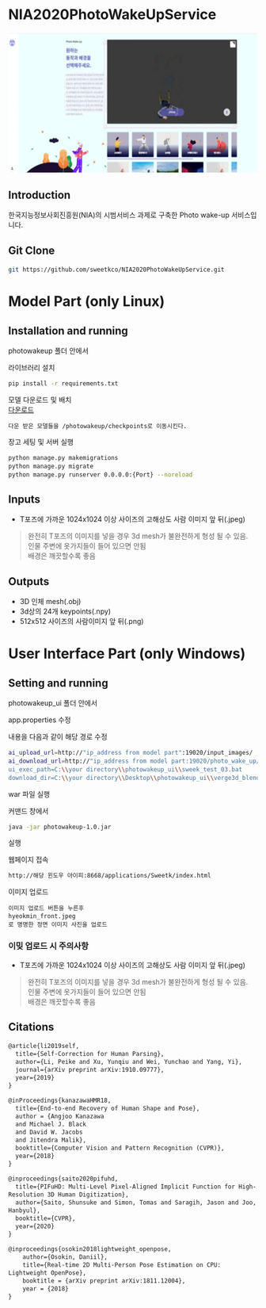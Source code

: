 # NIA2020PhotoWakeUpService
![title](asset/sweetk_photo_wake_up.gif)

## Introduction
한국지능정보사회진흥원(NIA)의 시범서비스 과제로 구축한 Photo wake-up 서비스입니다.

## Git Clone
```sh
git https://github.com/sweetkco/NIA2020PhotoWakeUpService.git
```

# Model Part (only Linux)

## Installation and running

photowakeup 폴더 안에서

라이브러리 설치
```sh
pip install -r requirements.txt
```
모델 다운로드 및 배치<br>
[다운로드](https://sweetkco-my.sharepoint.com/:u:/g/personal/hanjoon_choe_sweetk_co_kr/ESOFCB7y40JPqKs3v6Z8RuIB7XFnBrApyTjN2KAAXTo5aA?e=41568g)
```
다운 받은 모델들을 /photowakeup/checkpoints로 이동시킨다.
```
장고 세팅 및 서버 실행
```sh
python manage.py makemigrations
python manage.py migrate
python manage.py runserver 0.0.0.0:{Port} --noreload
```

## Inputs
- T포즈에 가까운 1024x1024 이상 사이즈의 고해상도 사람 이미지 앞 뒤(.jpeg)<br>
> 완전히 T포즈의 이미지를 넣을 경우 3d mesh가 불완전하게 형성 될 수 있음.<br>
> 인물 주변에 옷가지들이 들어 있으면 안됨<br>
> 배경은 깨끗할수록 좋음

## Outputs
- 3D 인체 mesh(.obj)
- 3d상의 24개 keypoints(.npy)
- 512x512 사이즈의 사람이미지 앞 뒤(.png)

# User Interface Part (only Windows)

## Setting and running

photowakeup_ui 폴더 안에서

app.properties 수정 

내용을 다음과 같이 해당 경로 수정
```sh
ai_upload_url=http://"ip_address from model part":19020/input_images/
ai_download_url=http://"ip_address from model part:19020/photo_wake_up/
ui_exec_path=C:\\your directory\\photowakeup_ui\\sweek_test_03.bat
download_dir=C:\\your directory\\Desktop\\photowakeup_ui\\verge3d_blender
```

war 파일 실행

커맨드 창에서
```sh
java -jar photowakeup-1.0.jar
```
실행

웹페이지 접속
```sh
http://해당 윈도우 아이피:8668/applications/Sweetk/index.html
```

이미지 업로드
```
이미지 업로드 버튼을 누른후 
hyeokmin_front.jpeg
로 명명한 정면 이미지 사진을 업로드
```

### 이밎 업로드 시 주의사항
- T포즈에 가까운 1024x1024 이상 사이즈의 고해상도 사람 이미지 앞 뒤(.jpeg)<br>
> 완전히 T포즈의 이미지를 넣을 경우 3d mesh가 불완전하게 형성 될 수 있음.<br>
> 인물 주변에 옷가지들이 들어 있으면 안됨<br>
> 배경은 깨끗할수록 좋음

## Citations
```
@article{li2019self,
  title={Self-Correction for Human Parsing},
  author={Li, Peike and Xu, Yunqiu and Wei, Yunchao and Yang, Yi},
  journal={arXiv preprint arXiv:1910.09777},
  year={2019}
}
```
```
@inProceedings{kanazawaHMR18,
  title={End-to-end Recovery of Human Shape and Pose},
  author = {Angjoo Kanazawa
  and Michael J. Black
  and David W. Jacobs
  and Jitendra Malik},
  booktitle={Computer Vision and Pattern Recognition (CVPR)},
  year={2018}
}
```
```
@inproceedings{saito2020pifuhd,
  title={PIFuHD: Multi-Level Pixel-Aligned Implicit Function for High-Resolution 3D Human Digitization},
  author={Saito, Shunsuke and Simon, Tomas and Saragih, Jason and Joo, Hanbyul},
  booktitle={CVPR},
  year={2020}
}
```
```
@inproceedings{osokin2018lightweight_openpose,
    author={Osokin, Daniil},
    title={Real-time 2D Multi-Person Pose Estimation on CPU: Lightweight OpenPose},
    booktitle = {arXiv preprint arXiv:1811.12004},
    year = {2018}
}
```
